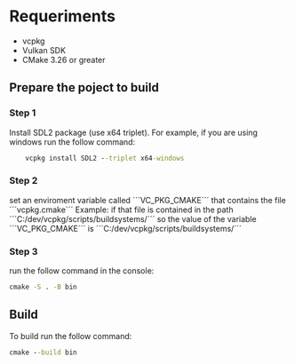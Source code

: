 # Requeriments

- vcpkg
- Vulkan SDK
- CMake 3.26 or greater

## Prepare the poject to build

### Step 1
Install SDL2 package (use x64 triplet).
For example, if you are using windows run the follow command:

```cmd
    vcpkg install SDL2 --triplet x64-windows
```
### Step 2 
set an enviroment variable called ´´´VC_PKG_CMAKE´´´ that contains the file ´´´vcpkg.cmake´´´
Example:
if that file is contained in the path ´´´C:/dev/vcpkg/scripts/buildsystems/´´´ so 
the value of the variable ´´´VC_PKG_CMAKE´´´  is ´´´C:/dev/vcpkg/scripts/buildsystems/´´´
### Step 3
run the follow command in the console:
```cmd
cmake -S . -B bin
```
## Build
To build run the follow command:
```cmd
cmake --build bin 
```
